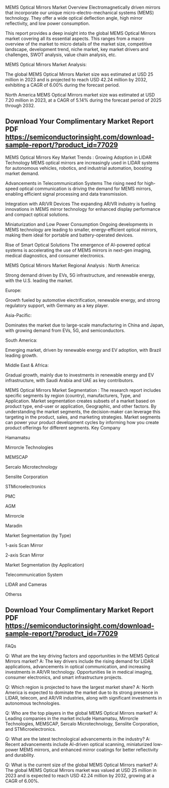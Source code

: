 MEMS Optical Mirrors Market Overview
Electromagnetically driven mirrors that incorporate our unique micro-electro-mechanical systems (MEMS) technology. They offer a wide optical deflection angle, high mirror reflectivity, and low power consumption.

This report provides a deep insight into the global MEMS Optical Mirrors market covering all its essential aspects. This ranges from a macro overview of the market to micro details of the market size, competitive landscape, development trend, niche market, key market drivers and challenges, SWOT analysis, value chain analysis, etc.

MEMS Optical Mirrors Market Analysis:
 

The global MEMS Optical Mirrors Market size was estimated at USD 25 million in 2023 and is projected to reach USD 42.24 million by 2032, exhibiting a CAGR of 6.00% during the forecast period.

North America MEMS Optical Mirrors market size was estimated at USD 7.20 million in 2023, at a CAGR of 5.14% during the forecast period of 2025 through 2032.

## Download Your Complimentary Market  Report PDF https://semiconductorinsight.com/download-sample-report/?product_id=77029 


MEMS Optical Mirrors Key Market Trends  :
Growing Adoption in LIDAR Technology
MEMS optical mirrors are increasingly used in LIDAR systems for autonomous vehicles, robotics, and industrial automation, boosting market demand.

Advancements in Telecommunication Systems
The rising need for high-speed optical communication is driving the demand for MEMS mirrors, enabling efficient signal processing and data transmission.

Integration with AR/VR Devices
The expanding AR/VR industry is fueling innovations in MEMS mirror technology for enhanced display performance and compact optical solutions.

Miniaturization and Low Power Consumption
Ongoing developments in MEMS technology are leading to smaller, energy-efficient optical mirrors, making them ideal for portable and battery-operated devices.

Rise of Smart Optical Solutions
The emergence of AI-powered optical systems is accelerating the use of MEMS mirrors in next-gen imaging, medical diagnostics, and consumer electronics.

MEMS Optical Mirrors Market Regional Analysis :
North America:

Strong demand driven by EVs, 5G infrastructure, and renewable energy, with the U.S. leading the market.

Europe:

Growth fueled by automotive electrification, renewable energy, and strong regulatory support, with Germany as a key player.

Asia-Pacific:

Dominates the market due to large-scale manufacturing in China and Japan, with growing demand from EVs, 5G, and semiconductors.

South America:

Emerging market, driven by renewable energy and EV adoption, with Brazil leading growth.

Middle East & Africa:

Gradual growth, mainly due to investments in renewable energy and EV infrastructure, with Saudi Arabia and UAE as key contributors.

MEMS Optical Mirrors Market Segmentation :
The research report includes specific segments by region (country), manufacturers, Type, and Application. Market segmentation creates subsets of a market based on product type, end-user or application, Geographic, and other factors. By understanding the market segments, the decision-maker can leverage this targeting in the product, sales, and marketing strategies. Market segments can power your product development cycles by informing how you create product offerings for different segments.
Key Company

Hamamatsu

Mirrorcle Technologies

MEMSCAP

Sercalo Microtechnology

Senslite Corporation

STMicroelectronics

PMC

AGM

Mirrorcle

Maradin

Market Segmentation (by Type)

1-axis Scan Mirror

2-axis Scan Mirror

Market Segmentation (by Application)

Telecommunication System

LIDAR and Cameras

Otherss




## Download Your Complimentary Market  Report PDF https://semiconductorinsight.com/download-sample-report/?product_id=77029 

 

FAQs
 

Q: What are the key driving factors and opportunities in the MEMS Optical Mirrors market?
A: The key drivers include the rising demand for LIDAR applications, advancements in optical communication, and increasing investments in AR/VR technology. Opportunities lie in medical imaging, consumer electronics, and smart infrastructure projects.


Q: Which region is projected to have the largest market share?
A: North America is expected to dominate the market due to its strong presence in LIDAR, telecom, and AR/VR industries, along with significant investments in autonomous technologies.


Q: Who are the top players in the global MEMS Optical Mirrors market?
A: Leading companies in the market include Hamamatsu, Mirrorcle Technologies, MEMSCAP, Sercalo Microtechnology, Senslite Corporation, and STMicroelectronics.


Q: What are the latest technological advancements in the industry?
A: Recent advancements include AI-driven optical scanning, miniaturized low-power MEMS mirrors, and enhanced mirror coatings for better reflectivity and durability.


Q: What is the current size of the global MEMS Optical Mirrors market?
A: The global MEMS Optical Mirrors market was valued at USD 25 million in 2023 and is expected to reach USD 42.24 million by 2032, growing at a CAGR of 6.00%.

 


